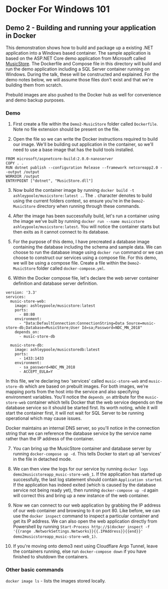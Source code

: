 # Docker For Windows 101

## Demo 2 - Building and running your application in Docker

This demonstration shows how to build and package up a existing .NET application into a Windows based container. The sample application is based on the ASP.NET Core demo application from Microsoft called [MusicStore](https://github.com/aspnet/MusicStore). The Dockerfile and Compose file in this directory will build and run the demo application including a SQL Server container running on Windows. During the talk, these will be constructed and explained. For the demo notes below, we will assume those files don't exist and that we're building them from scratch.

Prebuild images are also pushed to the Docker hub as well for convenience and demo backup purposes.

### Demo

1) First create a file within the `Demo2-MusicStore` folder called `Dockerfile`. Note no file extension should be present on the file.

2) Open the file so we can write the Docker instructions required to build our image. We'll be building out application in the container, so we'll need to use a base image that has the build tools installed. 

```plain
FROM microsoft/aspnetcore-build:2.0.0-nanoserver
COPY . .
RUN dotnet publish --configuration Release --framework netcoreapp2.0 --output /output
WORKDIR /output
ENTRYPOINT ["dotnet", "MusicStore.dll"]
```

3) Now build the container image by running `docker build -t ashleypoole/musicstore:latest .`. The `.` character denotes to build using the current folders context, so ensure you're in the `Demo2-MusicStore` directory when running through these commands.

4) After the image has been successfully build, let's run a container using the image we've built by running `docker run --name musicstore ashleypoole/musicstore:latest`. You will notice the container starts but then exits as it cannot connect to its database.

5) For the purpose of this demo, I have precreated a database image containing the database including the schema and sample data. We can choose to run the database image using `docker run` command or we can choose to construct our services using a compose file. For this demo, we will be using a compose file. Create a file within the `Demo2-MusicStore` folder called `docker-compose.yml`.

6) Within the Docker compose file, let's declare the web server container definition and database server definition.

```plain
version: '3.3'
services:
  music-store-web:
    image: ashleypoole/musicstore:latest
    ports:
      - 80:80
    environment:
      - "Data:DefaultConnection:ConnectionString=Data Source=music-store-db;Database=MusicStore;User Id=sa;Password=NDC_MN_2018"
    depends_on:
      - music-store-db

  music-store-db:
    image: ashleypoole/musicstoredb:latest
    ports:
      - 1433:1433
    environment:
      - sa_password=NDC_MN_2018
      - ACCEPT_EULA=Y
```

In this file, we're declaring two 'services' called `music-store-web` and `music-store-db` which are based on prebuilt images. For both images, we're mapping ports from the host into the service and also specifying environment variables. You'll notice the `depends_on` attribute for the `music-store-web` container which tells Docker that the web service depends on the database service so it should be started first. Its worth noting, while it will start the container first, it will not wait for SQL Server to be running operational which may cause issues.

Docker maintains an internal DNS server, so you'll notice in the connection string that we can reference the database service by the service name rather than the IP address of the container. 

7) You can bring up the MusicStore container and database server by running `docker-compose up -d`. This tells Docker to start up all 'services' in the file in detached mode.

8) We can then view the logs for our service by running `docker logs demo2musicstoreapp_music-store-web_1`. If the application has started up successfully, the last log statement should contain `Application started`. If the application has indeed exited (which is caused by the database service not being ready yet), then running `docker-compose up -d` again will correct this and bring up a new instance of the web container.

9) Now we can connect to our web application by grabbing the IP address of our web container and browsing to it on port 80. Like before, we can use the `docker inspect` command to inspect a particular container and get its IP address. We can also open the web application directly from Powershell by running `Start-Process http://$(docker inspect -f '{{range .NetworkSettings.Networks}}{{.IPAddress}}{{end}}' demo2musicstoreapp_music-store-web_1)`.

10) If you're moving onto demo3 next using Cloudflare Argo Tunnel, leave the containers running, else run `docker-compose down` if you have finished to shutdown the containers.

### Other basic commands

`docker image ls` - lists the images stored locally.
